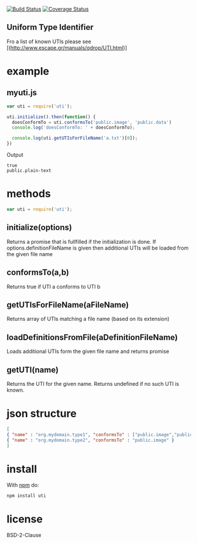 
[![Build Status](https://secure.travis-ci.org/arlac77/uti.png)](http://travis-ci.org/arlac77/uti)
[![Coverage Status](https://coveralls.io/repos/arlac77/uti/badge.svg)](https://coveralls.io/r/arlac77/uti)

Uniform Type Identifier
-----------------------
Fro a list of known UTIs please see [(http://www.escape.gr/manuals/qdrop/UTI.html)]


# example

## myuti.js

```js
var uti = require('uti');

uti.initialize().then(function() {
  doesConformTo = uti.conformsTo('public.image', 'public.data')
  console.log('doesConformTo: ' + doesConformTo);

  console.log(uti.getUTIsForFileName('a.txt')[0]);
})
```

Output

```
true
public.plain-text
```

# methods

```js
var uti = require('uti');
```

## initialize(options)
Returns a promise that is fullfilled if the initialization is done.
If options.definitionFileName is given then additional UTIs will be loaded from the given file name

## conformsTo(a,b)
Returns true if UTI a conforms to UTI b

## getUTIsForFileName(aFileName)
Returns array of UTIs matching a file name (based on its extension)

## loadDefinitionsFromFile(aDefinitionFileName)
Loads additional UTIs form the given file name and returns promise

## getUTI(name)
Returns the UTI for the given name.
Returns undefined if no such UTI is known.

# json structure
```json
[
{ "name" : "org.mydomain.type1", "conformsTo" : ["public.image","public.xml"], "fileNameExtension": ".type1" },
{ "name" : "org.mydomain.type2", "conformsTo" : "public.image" }
]
```

# install

With [npm](http://npmjs.org) do:

```
npm install uti
```

# license

BSD-2-Clause

